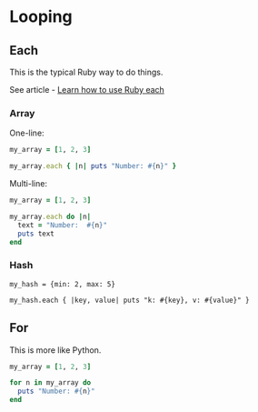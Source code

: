 # Looping


## Each

This is the typical Ruby way to do things.

See article - [Learn how to use Ruby each](https://mixandgo.com/learn/how-to-use-ruby-each)

### Array

One-line:

```ruby
my_array = [1, 2, 3]

my_array.each { |n| puts "Number: #{n}" }
```

Multi-line:

```ruby
my_array = [1, 2, 3]

my_array.each do |n|
  text = "Number:  #{n}"
  puts text
end
```

### Hash

```rubuy
my_hash = {min: 2, max: 5}

my_hash.each { |key, value| puts "k: #{key}, v: #{value}" }
```


## For

This is more like Python.

```ruby
my_array = [1, 2, 3]

for n in my_array do
  puts "Number: #{n}"
end
```
